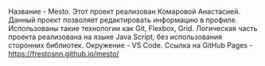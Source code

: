 Название - Mesto.
Этот проект реализован Комаровой Анастасией.
Данный проект позволяет редактировать информацию в профиле.
Использованы такие технологии как Git, Flexbox, Grid. Логическая часть проекта реализована на языке Java Script, без использования сторонних библиотек.
Окружение - VS Code.
Ссылка на GitHub Pages - https://frestosnn.github.io/mesto/
